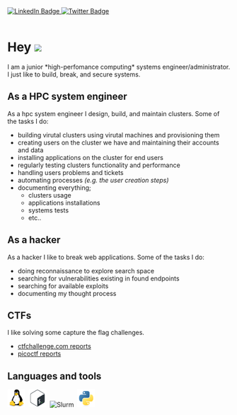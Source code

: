 <!--
**egyptianf/egyptianf** is a ✨ _special_ ✨ repository because its `README.md` (this file) appears on your GitHub profile.

Here are some ideas to get you started:

- 🔭 I’m currently working on ...
- 🌱 I’m currently learning ...
- 👯 I’m looking to collaborate on ...
- 🤔 I’m looking for help with ...
- 💬 Ask me about ...
- 📫 How to reach me: ...
- 😄 Pronouns: ...
- ⚡ Fun fact: ...
-->
<div id="badges">
  <a href="https://www.linkedin.com/in/walied-ahmed">
    <img src="https://img.shields.io/badge/LinkedIn-blue?style=for-the-badge&logo=linkedin&logoColor=white" alt="LinkedIn Badge"/>
  </a>
  <a href="https://twitter.com/nerodoar">
    <img src="https://img.shields.io/badge/Twitter-blue?style=for-the-badge&logo=twitter&logoColor=white" alt="Twitter Badge"/>
  </a>
</div>
<img src="https://komarev.com/ghpvc/?username=prime-hacker&style=flat-square&color=blue" alt=""/>
<h1>
  Hey
  <img src="https://media.giphy.com/media/hvRJCLFzcasrR4ia7z/giphy.gif" width="30px"/>
</h1>
I am a junior *high-perfomance computing* systems engineer/administrator. I just like to build, break, and secure systems.

## As a HPC system engineer
As a hpc system engineer I design, build, and maintain clusters. Some of the tasks I do:
- building virutal clusters using virutal machines and provisioning them
- creating users on the cluster we have and maintaining their accounts and data
- installing applications on the cluster for end users
- regularly testing clusters functionality and performance
- handling users problems and tickets
- automating processes *(e.g. the user creation steps)*
- documenting everything;
  - clusters usage
  - applications installations
  - systems tests
  - etc..

## As a hacker
As a hacker I like to break web applications. Some of the tasks I do:
- doing reconnaissance to explore search space
- searching for vulnerabilities existing in found endpoints
- searching for available exploits
- documenting my thought process

## CTFs
I like solving some capture the flag challenges.
- [ctfchallenge.com reports](https://github.com/prime-hacker/ctfchallenge-reports)
- [picoctf reports](https://github.com/prime-hacker/picoctf-challenges)

## Languages and tools
<div>
  <img src="https://github.com/devicons/devicon/blob/master/icons/linux/linux-original.svg" title="Linux" alt="Linux" width="40" height="40"/>&nbsp;
  <img src="https://github.com/devicons/devicon/blob/master/icons/bash/bash-original.svg" title="Bash" alt="Bash" width="40" height="40"/>&nbsp;
  <img src="https://ar.m.wikipedia.org/wiki/%D9%85%D9%84%D9%81:Slurm_logo.svg" title="Slurm" alt="Slurm" width="40" height="40"/>&nbsp;
  <img src="https://github.com/devicons/devicon/blob/master/icons/python/python-original.svg" title="Python" alt="Python" width="40" height="40"/>&nbsp;
</div>
